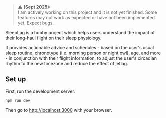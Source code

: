 > ⚠️ **(Sept 2025):**  
> I am actively working on this project and it is not yet finished. Some features may not work as expected or have not been implemented yet. Expect bugs.

SleepLag is a hobby project which helps users understand the impact of their long-haul flight on their sleep physiology. 

It provides actionable advice and schedules - based on the user's usual sleep routine, chronotype (i.e. morning person or night owl), age, and more - in conjunction with their flight information, to adjust the user's circadian rhythm to the new timezone and reduce the effect of jetlag.
<!-- 
Features:
- Flight information
-- Length: 

- identifies the physiological impacts of the user's flight
- assist in reducing jet lag -->

## Set up

First, run the development server:

```bash
npm run dev
```

Then go to [http://localhost:3000](http://localhost:3000) with your browser.
